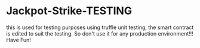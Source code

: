# Jackpot-Strike-TESTING

this is used for testing purposes using truffle unit testing, the smart contract is edited to suit the testing. So don't use it for any production environment!!!
 Have Fun!
